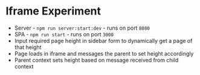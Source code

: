 # Iframe Experiment

* Server - `npm run server:start:dev` - runs on port `8080`
* SPA - `npm run start` - runs on port `3000`
* Input required page height in sidebar form to dynamically get a page of that height
* Page loads in iframe and messages the parent to set height accordingly
* Parent context sets height based on message received from child context